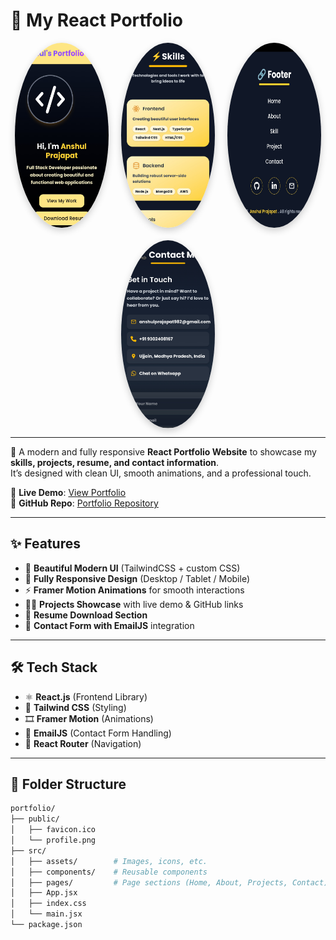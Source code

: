 # 🌟 My React Portfolio  

<div align="center" style="display: flex; justify-content: center; gap: 20px; flex-wrap: wrap;">
  <img src="./src/assets/img1.jpg" alt="Profile" width="150" style="border-radius:50%; box-shadow:0px 4px 12px rgba(0,0,0,0.2)" />
  <img src="./src/assets/img2.jpg" alt="Profile" width="150" style="border-radius:50%; box-shadow:0px 4px 12px rgba(0,0,0,0.2)" />
  <img src="./src/assets/img3.jpg" alt="Profile" width="150" style="border-radius:50%; box-shadow:0px 4px 12px rgba(0,0,0,0.2)" />
  <img src="./src/assets/img4.jpg" alt="Profile" width="150" style="border-radius:50%; box-shadow:0px 4px 12px rgba(0,0,0,0.2)" />
</div>  

---

🚀 A modern and fully responsive **React Portfolio Website** to showcase my **skills, projects, resume, and contact information**.  
It’s designed with clean UI, smooth animations, and a professional touch.  

🔗 **Live Demo**: [View Portfolio](https://your-portfolio-link.com)  
📂 **GitHub Repo**: [Portfolio Repository](https://github.com/yourusername/portfolio)  

---

## ✨ Features  

- 🎨 **Beautiful Modern UI** (TailwindCSS + custom CSS)  
- 📱 **Fully Responsive Design** (Desktop / Tablet / Mobile)  
- ⚡ **Framer Motion Animations** for smooth interactions  
- 🧑‍💻 **Projects Showcase** with live demo & GitHub links  
- 📜 **Resume Download Section**  
- 📩 **Contact Form with EmailJS** integration  

---

## 🛠️ Tech Stack  

- ⚛️ **React.js** (Frontend Library)  
- 🎨 **Tailwind CSS** (Styling)  
- 🎞️ **Framer Motion** (Animations)  
- 📧 **EmailJS** (Contact Form Handling)  
- 🔗 **React Router** (Navigation)  

---

## 📂 Folder Structure  

```bash
portfolio/
├── public/
│   ├── favicon.ico
│   └── profile.png
├── src/
│   ├── assets/        # Images, icons, etc.
│   ├── components/    # Reusable components
│   ├── pages/         # Page sections (Home, About, Projects, Contact)
│   ├── App.jsx
│   ├── index.css
│   └── main.jsx
└── package.json
